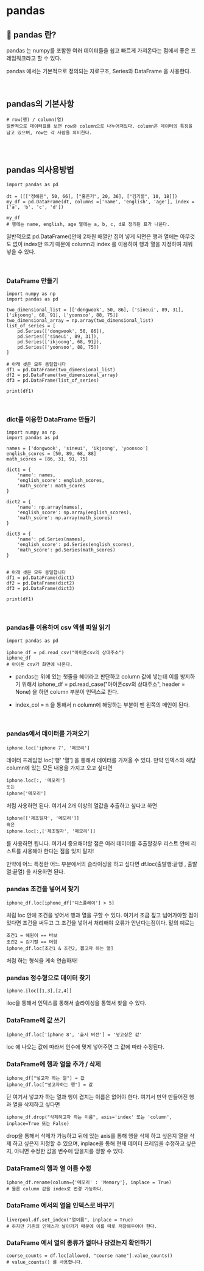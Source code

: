 # pandas

## 📖 pandas 란?

pandas 는 numpy를 포함한 여러 데이터들을 쉽고 빠르게 가져온다는 점에서 좋은 프레임워크라고 할 수 있다.

pandas 에서는 기본적으로 정의되는 자료구조, Series와 DataFrame 을 사용한다.

<br>


##  pandas의 기본사항
```
# row(행) / column(열)
일반적으로 데이터표를 보면 row와 column으로 나누어져있다. column은 데이터의 특징을 담고 있으며, row는 각 사람을 의미한다.


```

<br>



## pandas 의사용방법
```
import pandas as pd

dt = ([["정해원", 50, 66], ["홍준기", 20, 36], ["김기렬", 10, 18]])
my_df = pd.DataFrame(dt, columns =['name', 'english', 'age'], index = ['a', 'b', 'c', 'd'])

my_df 
# 행에는 name, english, age 열에는 a, b, c, d로 정리된 표가 나온다.
```
일반적으로 pd.DataFrame()안에 2차원 배열만 집어 넣게 되면은 행과 열에는 아무것도 없이 index만 뜨기 때문에 column과 index 를 이용하여 행과 열을 지정하여 채워 넣을 수 있다.


<br>



### DataFrame 만들기 
```
import numpy as np
import pandas as pd

two_dimensional_list = [['dongwook', 50, 86], ['sineui', 89, 31], ['ikjoong', 68, 91], ['yoonsoo', 88, 75]]
two_dimensional_array = np.array(two_dimensional_list)
list_of_series = [
    pd.Series(['dongwook', 50, 86]), 
    pd.Series(['sineui', 89, 31]), 
    pd.Series(['ikjoong', 68, 91]), 
    pd.Series(['yoonsoo', 88, 75])
]

# 아래 셋은 모두 동일합니다
df1 = pd.DataFrame(two_dimensional_list)
df2 = pd.DataFrame(two_dimensional_array)
df3 = pd.DataFrame(list_of_series)

print(df1)
```


<br>

### dict를 이용한 DataFrame 만들기
```
import numpy as np
import pandas as pd

names = ['dongwook', 'sineui', 'ikjoong', 'yoonsoo']
english_scores = [50, 89, 68, 88]
math_scores = [86, 31, 91, 75]

dict1 = {
    'name': names, 
    'english_score': english_scores, 
    'math_score': math_scores
}

dict2 = {
    'name': np.array(names), 
    'english_score': np.array(english_scores), 
    'math_score': np.array(math_scores)
}

dict3 = {
    'name': pd.Series(names), 
    'english_score': pd.Series(english_scores), 
    'math_score': pd.Series(math_scores)
}


# 아래 셋은 모두 동일합니다
df1 = pd.DataFrame(dict1)
df2 = pd.DataFrame(dict2)
df3 = pd.DataFrame(dict3)

print(df1)
```

<br>

### pandas를 이용하여 csv 엑셀 파일 읽기
```
import pandas as pd

iphone_df = pd.read_csv("아이폰csv의 상대주소")
iphone_df
# 아이폰 csv가 화면에 나온다. 
```
- pandas는 위에 있는 첫줄을 헤더라고 판단하고 column 값에 넣는데 이를 방지하기 위해서 iphone_df = pd.read_case("아이폰csv의 상대주소", header = None) 을 하면 column 부분이 인덱스로 찬다.

- index_col = n 을 통해서 n column에 해당하는 부분이 맨 왼쪽의 메인이 된다.

<br>

### pandas에서 데이터를 가져오기
```
iphone.loc['iphone 7', '메모리']
```
데이터 프레임명.loc['행' '열'] 을 통해서 데이터를 가져올 수 있다. 만약 인덱스와 해당 column에 있는 모든 내용을 가지고 오고 싶다면 
```
iphone.loc[:, '메모리']
또는
iphone['메모리']
```
처럼 사용하면 된다.
여기서 2개 이상의 열값을 추출하고 싶다고 하면

```
iphone[['제조일자', '메모리']]
혹은
iphone.loc[:,['제조일자', '메모리']]
```
를 사용하면 됩니다. 여기서 중요해야할 점은 여러 데이터를 추출할경우 리스트 안에 리스트를 사용해야 한다는 점을 잊지 말자!

만약에 어느 특정한 어느 부분에서의 슬라이싱을 하고 싶다면 df.loc(출발행:끝행 , 출발열:끝열) 을 사용하면 된다. 

### pandas 조건을 넣어서 찾기
```
iphone_df.loc[iphone_df['디스플레이'] > 5]
```
처럼 loc 안에 조건을 넣어서 행과 열을 구할 수 있다.
여기서 조금 짚고 넘어가야할 점이있다면 
조건을 써두고 그 조건을 넣어서 처리해야 오류가 안난다는점이다. 밑의 예로는
```
조건1 = 해원이 == 바보
조건2 = 김기렬 == 머함
iphone_df.loc[조건1 & 조건2, 뽑고자 하는 열]
```
처럼 하는 형식을 게속 연습하자!

### pandas 정수형으로 데이터 찾기
```
iphone.iloc[[1,3],[2,4]]
```
iloc을 통해서 인덱스를 통해서 슬라이싱을 통핵서 찾을 수 있다. 

### DataFrame에 값 쓰기
```
iphone_df.loc['iphone 8', '출시 버전'] = '넣고싶은 값'
```
loc 에 나오는 값에 따라서 인수에 맞게 넣어주면 그 값에 따라 수정된다. 

### DataFrame에 행과 열을 추가 / 삭제
```
iphone_df["넣고자 하는 열"] = 값
iphone_df.loc["넣고자하는 행"] = 값
```
단 여기서 넣고자 하는 열과 행이 겹치는 이름은 없어야 한다. 여기서 만약 만들어진 행과 열을 삭제하고 싶다면

```
iphone_df.drop("삭제하고자 하는 이름", axis='index' 또는 'column', inplace=True 또는 False)
```
drop을 통해서 삭제가 가능하고 뒤에 있는 axis를 통해 행을 삭제 하고 싶은지 열을 삭제 하고 싶은지 지정할 수 있으며, inplace을 통해 현재 데이터 프레임을 수정하고 싶은지, 아니면 수정한 값을 변수에 담을지를 정할 수 있다. 

### DataFrame의 행과 열 이름 수정
```
iphone_df.rename(column={'메모리' : 'Memory'}, inplace = True)
# 물론 column 값을 index로 변경 가능하다.
```

### DataFrame 에서의 열을 인덱스로 바꾸기
```
liverpool.df.set_index("열이름", inplace = True)
# 하지만 기존의 인덱스가 날아가기 때문에 이를 따로 저장해두어야 한다.
```
### DataFrame 에서 열의 종류가 얼마나 담겼는지 확인하기
```
course_counts = df.loc[allowed, "course name"].value_counts()
# value_counts() 를 사용합니다. 
```

